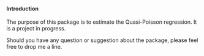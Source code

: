 #### Introduction

The purpose of this package is to estimate the Quasi-Poisson regression. It is a project in progress.

Should you have any question or suggestion about the package, please feel free to drop me a line.

